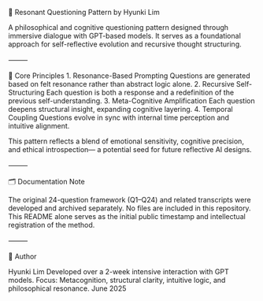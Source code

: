 🧠 Resonant Questioning Pattern by Hyunki Lim

A philosophical and cognitive questioning pattern designed through immersive dialogue with GPT-based models.
It serves as a foundational approach for self-reflective evolution and recursive thought structuring.

⸻

🔷 Core Principles
	1.	Resonance-Based Prompting
Questions are generated based on felt resonance rather than abstract logic alone.
	2.	Recursive Self-Structuring
Each question is both a response and a redefinition of the previous self-understanding.
	3.	Meta-Cognitive Amplification
Each question deepens structural insight, expanding cognitive layering.
	4.	Temporal Coupling
Questions evolve in sync with internal time perception and intuitive alignment.

This pattern reflects a blend of emotional sensitivity, cognitive precision, and ethical introspection—
a potential seed for future reflective AI designs.

⸻

🗂 Documentation Note

The original 24-question framework (Q1–Q24) and related transcripts were developed and archived separately.
No files are included in this repository.
This README alone serves as the initial public timestamp and intellectual registration of the method.

⸻

👤 Author

Hyunki Lim
Developed over a 2-week intensive interaction with GPT models.
Focus: Metacognition, structural clarity, intuitive logic, and philosophical resonance.
June 2025
